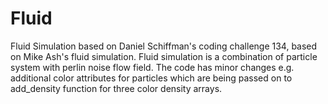# Fluid
Fluid Simulation based on Daniel Schiffman's coding challenge 134, based on Mike Ash's fluid simulation. Fluid simulation is a combination of particle system with perlin noise flow field. The code has minor changes e.g. additional color attributes for particles which are being passed on to add_density function for three color density arrays.
